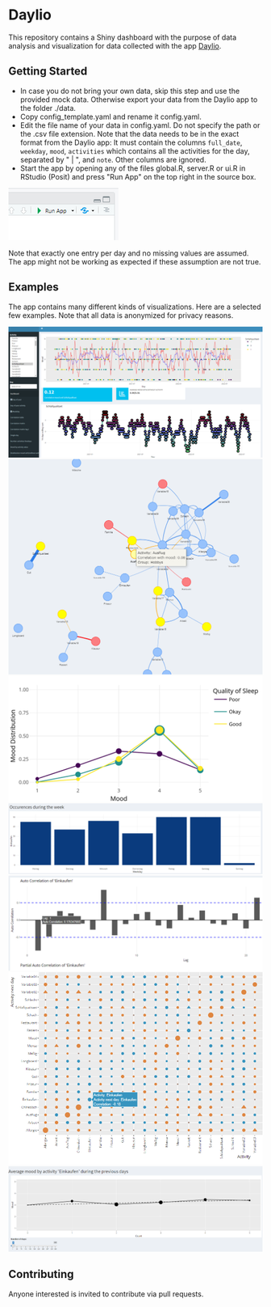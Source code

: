 # Daylio

This repository contains a Shiny dashboard with the purpose of data analysis and visualization for data collected with the app [Daylio](https://daylio.net/).

## Getting Started

- In case you do not bring your own data, skip this step and use the provided mock data. Otherwise export your data from the Daylio app to the folder ./data.
- Copy config_template.yaml and rename it config.yaml.
- Edit the file name of your data in config.yaml. Do not specify the path or the .csv file extension. Note that the data needs to be in the exact format from the Daylio app: It must contain the columns `full_date`, `weekday`, `mood`, `activities` which contains all the activities for the day, separated by " | ", and `note`. Other columns are ignored.
- Start the app by opening any of the files global.R, server.R or ui.R in RStudio (Posit) and press "Run App" on the top right in the source box.

![run app button](docs/run_app.png)

Note that exactly one entry per day and no missing values are assumed. The app might not be working as expected if these assumption are not true.

## Examples

The app contains many different kinds of visualizations. Here are a selected few examples. Note that all data is anonymized for privacy reasons.

![dashboard](docs/dashboard.png)
![force network of related activities](docs/force_network.png)
![mood distribution by quality of sleep](docs/mood_distribution_by_quality_of_sleep.png)
![grocery shopping per weekday](docs/occurences_weekday_shopping.png)
![grocery shopping autocorrelation](docs/shopping_autocorrelation.png)
![correlation between activities with a lag of one day](docs/correlation_lag_1.png)
![average mood depending on how often one went grocery shopping in the last week](docs/average_mood_by_activity_foredays.png)

## Contributing

Anyone interested is invited to contribute via pull requests.

